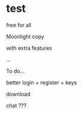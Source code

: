 # test
free for all


Moonlight copy

with extra features

...

To do...

better login + register + keys

download 

chat ???
